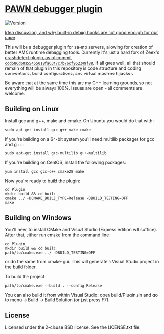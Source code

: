 [PAWN debugger plugin][github]
============================

[![Version][version_badge]][version]

[Idea discussion, and why built-in debug hooks are not good enough for our case](http://forum.sa-mp.com/showthread.php?t=647654)

This will be a debugger plugin for sa-mp servers, allowing for creation of better AMX runtime debugging tools. Currently it's just a hard fork of Zeex's [crashdetect plugin, as of commit `cdd586d60a55455018fa63f7c7b76cf952349f88`](https://github.com/Zeex/samp-plugin-crashdetect/commit/cdd586d60a55455018fa63f7c7b76cf952349f88). If all goes well, all that should remain of that plugin in this repository is code structure and coding conventions, build configurations, and virtual machine hijacker.

Be aware that at the same time this are my C++ learning grounds, so not everything will be always 100%. Issues are open - all comments are welcome.

Building on Linux
-----------------

Install gcc and g++, make and cmake. On Ubuntu you would do that with:

```
sudo apt-get install gcc g++ make cmake
```

If you're building on a 64-bit system you'll need multilib packages for gcc and g++:

```
sudo apt-get install gcc-multilib g++-multilib
```

If you're building on CentOS, install the following packages:

```
yum install gcc gcc-c++ cmake28 make
```

Now you're ready to build the plugin:

```
cd Plugin
mkdir build && cd build
cmake ../ -DCMAKE_BUILD_TYPE=Release -DBUILD_TESTING=OFF
make
```

Building on Windows
-------------------

You'll need to install CMake and Visual Studio (Express edition will suffice).
After that, either run cmake from the command line:

```
cd Plugin
mkdir build && cd build
path/to/cmake.exe ../ -DBUILD_TESTING=OFF
```

or do the same from cmake-gui. This will generate a Visual Studio project in
the build folder.

To build the project:

```
path/to/cmake.exe --build . --config Release
```

You can also build it from within Visual Studio: open build/Plugin.sln and
go to menu -> Build -> Build Solution (or just press F7).

License
-------

Licensed under the 2-clause BSD license. See the LICENSE.txt file.

[github]: https://github.com/Pawn-Debugger/Plugin
[version]: http://badge.fury.io/gh/Pawn-Debugger%2FPlugin
[version_badge]: https://badge.fury.io/gh/Pawn-Debugger%2FPlugin.svg
